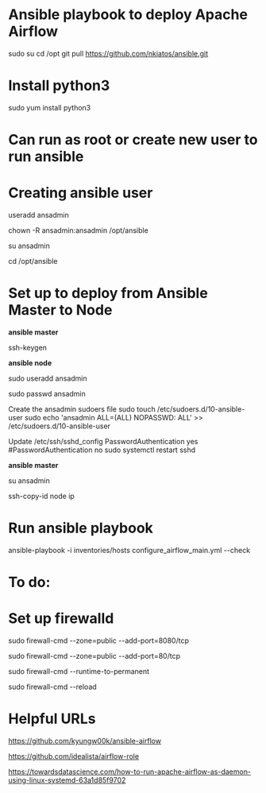 # Ansible playbook to deploy Apache Airflow

sudo su
cd /opt
git pull https://github.com/nkiatos/ansible.git

# Install python3
sudo yum install python3

# Can run as root or create new user to run ansible

# Creating ansible user
useradd ansadmin

chown -R ansadmin:ansadmin /opt/ansible

su ansadmin

cd /opt/ansible


# Set up to deploy from Ansible Master to Node


<b> ansible master </b>

ssh-keygen

<b> ansible node </b>

sudo useradd ansadmin

sudo passwd ansadmin

Create the ansadmin sudoers file
sudo touch /etc/sudoers.d/10-ansible-user
sudo echo 'ansadmin ALL=(ALL)      NOPASSWD: ALL' >> /etc/sudoers.d/10-ansible-user

Update /etc/ssh/sshd_config 
PasswordAuthentication yes
#PasswordAuthentication no
sudo systemctl restart sshd

<b> ansible master </b>

su ansadmin

ssh-copy-id node ip


# Run ansible playbook
ansible-playbook -i inventories/hosts configure_airflow_main.yml --check

# To do:
# Set up firewalld
sudo firewall-cmd --zone=public --add-port=8080/tcp

sudo firewall-cmd --zone=public --add-port=80/tcp

sudo firewall-cmd --runtime-to-permanent

sudo firewall-cmd --reload

# Helpful URLs
https://github.com/kyungw00k/ansible-airflow

https://github.com/idealista/airflow-role

https://towardsdatascience.com/how-to-run-apache-airflow-as-daemon-using-linux-systemd-63a1d85f9702
